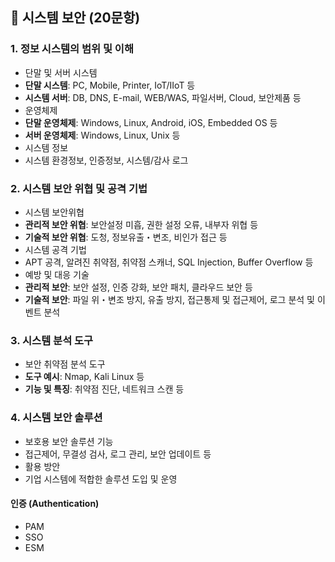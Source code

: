 ## 📂 시스템 보안 (20문항)


### 1. 정보 시스템의 범위 및 이해  
- 단말 및 서버 시스템  
- **단말 시스템**: PC, Mobile, Printer, IoT/IIoT 등  
- **시스템 서버**: DB, DNS, E-mail, WEB/WAS, 파일서버, Cloud, 보안제품 등  
- 운영체제  
- **단말 운영체제**: Windows, Linux, Android, iOS, Embedded OS 등  
- **서버 운영체제**: Windows, Linux, Unix 등  
- 시스템 정보  
- 시스템 환경정보, 인증정보, 시스템/감사 로그  

### 2. 시스템 보안 위협 및 공격 기법  
- 시스템 보안위협  
- **관리적 보안 위협**: 보안설정 미흡, 권한 설정 오류, 내부자 위협 등  
- **기술적 보안 위협**: 도청, 정보유출・변조, 비인가 접근 등  
- 시스템 공격 기법  
- APT 공격, 알려진 취약점, 취약점 스캐너, SQL Injection, Buffer Overflow 등  
- 예방 및 대응 기술  
- **관리적 보안**: 보안 설정, 인증 강화, 보안 패치, 클라우드 보안 등  
- **기술적 보안**: 파일 위・변조 방지, 유출 방지, 접근통제 및 접근제어, 로그 분석 및 이벤트 분석  

### 3. 시스템 분석 도구  
- 보안 취약점 분석 도구  
- **도구 예시**: Nmap, Kali Linux 등  
- **기능 및 특징**: 취약점 진단, 네트워크 스캔 등  

### 4. 시스템 보안 솔루션  
- 보호용 보안 솔루션 기능  
- 접근제어, 무결성 검사, 로그 관리, 보안 업데이트 등  
- 활용 방안  
- 기업 시스템에 적합한 솔루션 도입 및 운영  


#### 인증 (Authentication)
- PAM 
- SSO 
- ESM 





